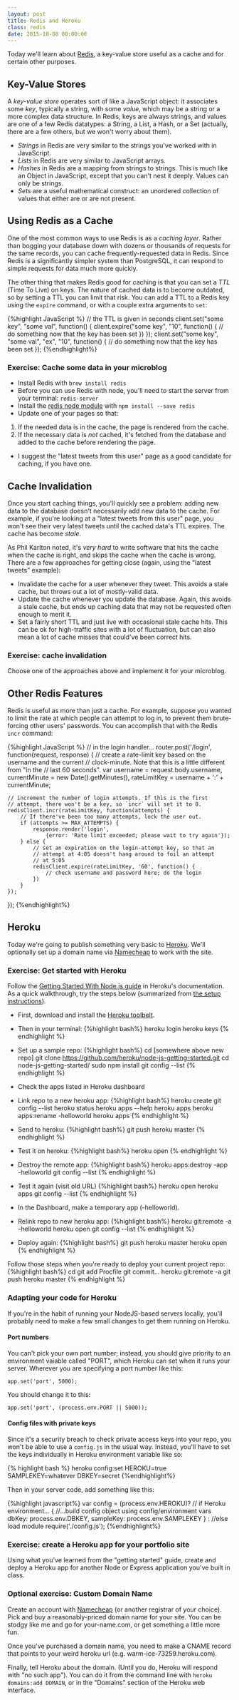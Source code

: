 ```yaml
---
layout: post
title: Redis and Heroku
class: redis
date: 2015-10-08 00:00:00
---
```


Today we'll learn about [Redis][redis], a key-value store useful as a cache and for certain other purposes.

## Key-Value Stores

A _key-value store_ operates sort of like a JavaScript object: it associates some _key_, typically a string, with some _value_, which may be a string or a more complex data structure. In Redis, keys are always strings, and values are one of a few Redis datatypes: a String, a List, a Hash, or a Set (actually, there are a few others, but we won't worry about them).

* _Strings_ in Redis are very similar to the strings you've worked with in JavaScript.
* _Lists_ in Redis are very similar to JavaScript arrays.
* _Hashes_ in Redis are a mapping from strings to strings. This is much like an Object in JavaScript, except that you can't nest it deeply. Values can only be strings.
* _Sets_ are a useful mathematical construct: an unordered collection of values that either are or are not present.

## Using Redis as a Cache

One of the most common ways to use Redis is as a _caching layer_. Rather than bogging your database down with dozens or thousands of requests for the same records, you can cache frequently-requested data in Redis. Since Redis is a significantly simpler system than PostgreSQL, it can respond to simple requests for data much more quickly.

The other thing that makes Redis good for caching is that you can set a _TTL_ (Time To Live) on keys. The nature of cached data is to become outdated, so by setting a TTL you can limit that risk. You can add a TTL to a Redis key using the `expire` command, or with a couple extra arguments to `set`:

{%highlight JavaScript %}
// the TTL is given in seconds
client.set("some key", "some val", function() {
    client.expire("some key", "10", function() {
        // do something now that the key has been set
    })
});
client.set("some key", "some val", "ex", "10", function() {
    // do something now that the key has been set
});
{%endhighlight%}

### Exercise: Cache some data in your microblog

* Install Redis with `brew install redis`
* Before you can use Redis with node, you'll need to start the server from your terminal: `redis-server`
* Install the [redis node module][node-redis] with `npm install --save redis`
* Update one of your pages so that:
 1. If the needed data is in the cache, the page is rendered from the cache.
 2. If the necessary data is _not_ cached, it's fetched from the database and added to the cache before rendering the page.
* I suggest the "latest tweets from this user" page as a good candidate for caching, if you have one.

## Cache Invalidation

<p data-pullquote="There are only two hard things in Computer Science: cache invalidation and naming things. &ndash;Phil Karlton"></p>

Once you start caching things, you'll quickly see a problem: adding new data to the database doesn't necessarily add new data to the cache. For example, if you're looking at a "latest tweets from this user" page, you won't see their very latest tweets until the cached data's TTL expires. The cache has become _stale_.

As Phil Karlton noted, it's *very hard* to write software that hits the cache when the cache is right, and skips the cache when the cache is wrong. There are a few approaches for getting close (again, using the "latest tweets" example):

* Invalidate the cache for a user whenever they tweet. This avoids a stale cache, but throws out a lot of mostly-valid data.
* Update the cache whenever you update the database. Again, this avoids a stale cache, but ends up caching data that may not be requested often enough to merit it.
* Set a fairly short TTL and just live with occasional stale cache hits. This can be ok for high-traffic sites with a lot of fluctuation, but can also mean a lot of cache misses that could've been correct hits.

### Exercise: cache invalidation

Choose one of the approaches above and implement it for your microblog.

## Other Redis Features

Redis is useful as more than just a cache. For example, suppose you wanted to limit the rate at which people can attempt to log in, to prevent them brute-forcing other users' passwords. You can accomplish that with the Redis `incr` command:

{%highlight JavaScript %}
// in the login handler...
router.post('/login', function(request, response) {
    // create a rate-limit key based on the username and the current
    // clock-minute. Note that this is a little different from "in the
    // last 60 seconds".
    var username = request.body.username,
        currentMinute = new Date().getMinutes(),
        rateLimitKey = username + ':' + currentMinute;

    // increment the number of login attempts. If this is the first
    // attempt, there won't be a key, so `incr` will set it to 0.
    redisClient.incr(rateLimitKey, function(attempts) {
        // If there've been too many attempts, lock the user out.
        if (attempts >= MAX_ATTEMPTS) {
            response.render('login',
                {error: 'Rate limit exceeded; please wait to try again'});
        } else {
            // set an expiration on the login-attempt key, so that an
            // attempt at 4:05 doesn't hang around to foil an attempt
            // at 5:05
            redisClient.expire(rateLimitKey, '60', function() {
                // check username and password here; do the login
            })
        }
    });
});
{%endhighlight%}

## Heroku

Today we're going to publish something very basic to [Heroku][heroku]. We'll optionally set up a domain name via [Namecheap][namecheap] to work with the site.

### Exercise: Get started with Heroku

Follow the [Getting Started With Node.js guide][heroku-nodejs] in Heroku's documentation.  As a quick walkthrough, try the steps below (summarized from [the setup instructions][heroku-setup]).


- First, download and install the [Heroku toolbelt][heroku-toolbelt].

- Then in your terminal:
{%highlight bash%}
heroku login
heroku keys
{% endhighlight %}

- Set up a sample repo:
{%highlight bash%}
cd [somewhere above new repo]
git clone https://github.com/heroku/node-js-getting-started.git
cd node-js-getting-started/
sudo npm install
git config --list
{% endhighlight %}

- Check the apps listed in Heroku dashboard

- Link repo to a new heroku app:
{%highlight bash%}
heroku create
git config --list
heroku status
heroku apps --help
heroku apps
heroku apps:rename <myname>-helloworld
heroku apps
{% endhighlight %}

- Send to heroku:
{%highlight bash%}
git push heroku master
{% endhighlight %}

- Test it on heroku:
{%highlight bash%}
heroku open
{% endhighlight %}

- Destroy the remote app:
{%highlight bash%}
heroku apps:destroy -app <myname>-helloworld
git config --list
{% endhighlight %}

- Test it again (visit old URL)
{%highlight bash%}
heroku open
heroku apps
git config --list
{% endhighlight %}

- In the Dashboard, make a temporary app (<myname>-helloworld).

- Relink repo to new heroku app:
{%highlight bash%}
heroku git:remote -a <myname>-helloworld
heroku open
git config --list
{% endhighlight %}

- Deploy again:
{%highlight bash%}
git push heroku master
heroku open
{% endhighlight %}
    

Follow those steps when you're ready to deploy your current project repo:
{%highlight bash%}
cd <project>
<create or copy Procfile>
git add Procfile
git commit...
heroku git:remote -a <capstone-app>
git push heroku master
{% endhighlight %}

### Adapting your code for Heroku

If you're in the habit of running your NodeJS-based servers locally, you'll probably need to make a few small changes to get them running on Heroku.

#### Port numbers

You can't pick your own port number; instead, you should give priority to an environment vaiable called "PORT", which Heroku can set when it runs your server.
Wherever you are specifying a port number like this:

```
app.set('port', 5000);
```

You should change it to this:

```
app.set('port', (process.env.PORT || 5000));
```

#### Config files with private keys
Since it's a security breach to check private access keys into your repo, you won't be able to use a `config.js` in the usual way.  Instead, you'll have to set the keys individually in Heroku environment variable like so:

{% highlight bash %}
heroku config:set HEROKU=true SAMPLEKEY=whatever DBKEY=secret
{%endhighlight%}

Then in your server code, add something like this:

{%highlight javascript%}
var config = (process.env.HEROKU)? // if Heroku environment...
    { //...build config object using config/environment vars
        dbKey:     process.env.DBKEY,
        sampleKey: process.env.SAMPLEKEY
    } : //else load module
    require('./config.js');
{%endhighlight%}


### Exercise: create a Heroku app for your portfolio site

Using what you've learned from the "getting started" guide, create and deploy a Heroku app for another Node or Express application you've built in class.

### Optional exercise: Custom Domain Name

Create an account with [Namecheap][namecheap] (or another registrar of your choice). Pick and buy a reasonably-priced domain name for your site. You can be stodgy like me and go for your-name.com, or get something a little more fun.

Once you've purchased a domain name, you need to make a CNAME record that points to your weird heroku url (e.g. warm-ice-73259.heroku.com).

Finally, tell Heroku about the domain. (Until you do, Heroku will respond with "no such app"). You can do it from the command line with `heroku domains:add DOMAIN`, or in the "Domains" section of the Heroku web interface.

[heroku]: https://www.heroku.com/
[heroku-nodejs]: https://devcenter.heroku.com/articles/getting-started-with-nodejs#introduction
[heroku-setup]: https://devcenter.heroku.com/articles/getting-started-with-nodejs#set-up
[heroku-toolbelt]: https://devcenter.heroku.com/toolbelt-downloads

[namecheap]: https://www.namecheap.com/



[redis]: http://redis.io/commands/incr
[node-redis]: https://www.npmjs.com/package/redis
